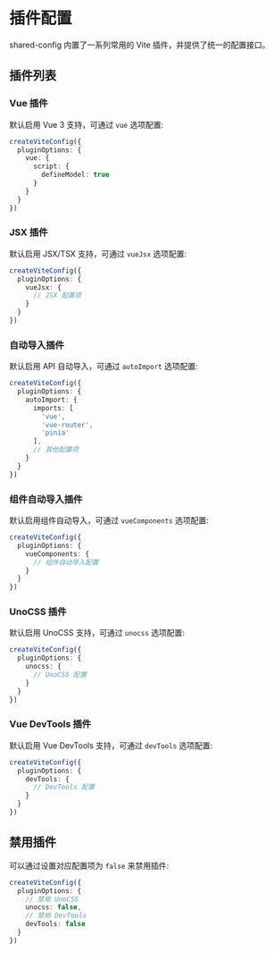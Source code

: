 # 插件配置

shared-config 内置了一系列常用的 Vite 插件，并提供了统一的配置接口。

## 插件列表

### Vue 插件
默认启用 Vue 3 支持，可通过 `vue` 选项配置:

```ts
createViteConfig({
  pluginOptions: {
    vue: {
      script: {
        defineModel: true
      }
    }
  }
})
```

### JSX 插件
默认启用 JSX/TSX 支持，可通过 `vueJsx` 选项配置:

```ts
createViteConfig({
  pluginOptions: {
    vueJsx: {
      // JSX 配置项
    }
  }
})
```

### 自动导入插件
默认启用 API 自动导入，可通过 `autoImport` 选项配置:

```ts
createViteConfig({
  pluginOptions: {
    autoImport: {
      imports: [
        'vue',
        'vue-router',
        'pinia'
      ],
      // 其他配置项
    }
  }
})
```

### 组件自动导入插件
默认启用组件自动导入，可通过 `vueComponents` 选项配置:

```ts
createViteConfig({
  pluginOptions: {
    vueComponents: {
      // 组件自动导入配置
    }
  }
})
```

### UnoCSS 插件
默认启用 UnoCSS 支持，可通过 `unocss` 选项配置:

```ts
createViteConfig({
  pluginOptions: {
    unocss: {
      // UnoCSS 配置
    }
  }
})
```

### Vue DevTools 插件
默认启用 Vue DevTools 支持，可通过 `devTools` 选项配置:

```ts
createViteConfig({
  pluginOptions: {
    devTools: {
      // DevTools 配置
    }
  }
})
```

## 禁用插件

可以通过设置对应配置项为 `false` 来禁用插件:

```ts
createViteConfig({
  pluginOptions: {
    // 禁用 UnoCSS
    unocss: false,
    // 禁用 DevTools
    devTools: false
  }
})
```
